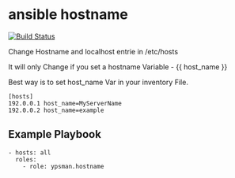 ansible hostname
================
[![Build Status](https://travis-ci.org/ypsman/ansible-hostname.svg?branch=master)](https://travis-ci.org/ypsman/ansible-hostname)

Change Hostname and localhost entrie in /etc/hosts

It will only Change if you set a hostname Variable - {{ host_name }}

Best way is to set host_name Var in your inventory File.

    [hosts]
    192.0.0.1 host_name=MyServerName
    192.0.0.2 host_name=example

Example Playbook
----------------

    - hosts: all
      roles:
        - role: ypsman.hostname
